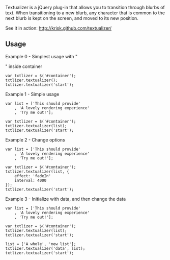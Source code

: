 Textualizer is a jQuery plug-in that allows you to transition through blurbs of text.  When transitioning to a new blurb, any character that is common to the next blurb is kept on the screen, and moved to its new position.

See it in action: http://krisk.github.com/textualizer/

Usage
-----

Example 0 - Simplest usage with "<p>" inside container

	var txtlizer = $('#container');
	txtlizer.textualizer();
	txtlizer.textualizer('start');	

Example 1 - Simple usage

	var list = ['This should provide'
		, 'A lovely rendering experience'
		, 'Try me out!'];

	var txtlizer = $('#container');
	txtlizer.textualizer(list);
	txtlizer.textualizer('start');	
	
Example 2 - Change options
	
	var list = ['This should provide'
		, 'A lovely rendering experience'
		, 'Try me out!'];

	var txtlizer = $('#container');
	txtlizer.textualizer(list, {
		effect: 'fadeIn'
		interval: 4000
	});
	txtlizer.textualizer('start');	
	
Example 3 - Initialize with data, and then change the data

	var list = ['This should provide'
		, 'A lovely rendering experience' 
		, 'Try me out!'];

	var txtlizer = $('#container');
	txtlizer.textualizer(list);
	txtlizer.textualizer('start');
	
	list = ['A whole', 'new list'];
	txtlizer.textualizer('data', list);
	txtlizer.textualizer('start');
